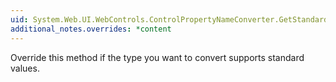 ```yaml
---
uid: System.Web.UI.WebControls.ControlPropertyNameConverter.GetStandardValuesSupported(System.ComponentModel.ITypeDescriptorContext)
additional_notes.overrides: *content
---
```


<p>Override this method if the type you want to convert supports standard values.</p>


